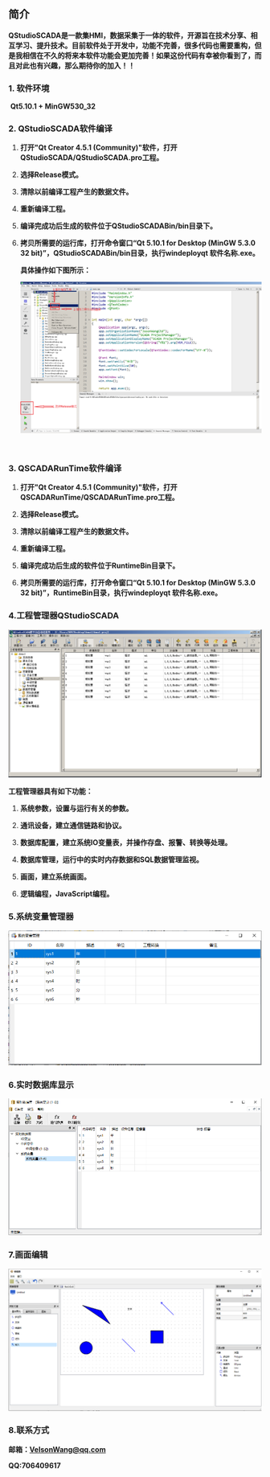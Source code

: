## 简介

​	**QStudioSCADA是一款集HMI，数据采集于一体的软件，开源旨在技术分享、相互学习、提升技术。目前软件处于开发中，功能不完善，很多代码也需要重构，但是我相信在不久的将来本软件功能会更加完善！如果这份代码有幸被你看到了，而且对此也有兴趣，那么期待你的加入！！**



### 1. 软件环境

​	**Qt5.10.1 + MinGW530_32**



### 2. QStudioSCADA软件编译	

 1. **打开"Qt Creator 4.5.1 (Community)"软件，打开QStudioSCADA/QStudioSCADA.pro工程。**

 2. **选择Release模式。**

 3. **清除以前编译工程产生的数据文件。**

 4. **重新编译工程。**

 5. **编译完成功后生成的软件位于QStudioSCADABin/bin目录下。**

 6. **拷贝所需要的运行库，打开命令窗口“Qt 5.10.1 for Desktop (MinGW 5.3.0 32 bit)”，QStudioSCADABin/bin目录，执行windeployqt 软件名称.exe。**

    **具体操作如下图所示：**

    ![buildQStudioSCADA](md/buildQStudioSCADA.png)

​	

### 3. QSCADARunTime软件编译

1. **打开"Qt Creator 4.5.1 (Community)"软件，打开QSCADARunTime/QSCADARunTime.pro工程。**

2. **选择Release模式。**

3. **清除以前编译工程产生的数据文件。**

4. **重新编译工程。**

5. **编译完成功后生成的软件位于RuntimeBin目录下。**

6. **拷贝所需要的运行库，打开命令窗口“Qt 5.10.1 for Desktop (MinGW 5.3.0 32 bit)”，RuntimeBin目录，执行windeployqt 软件名称.exe。**

   

### 4.工程管理器QStudioSCADA

![ProjectManager](md/_projectman_1546500878_8823.png)

**工程管理器具有如下功能：**

1. **系统参数，设置与运行有关的参数。**

2. **通讯设备，建立通信链路和协议。**

3. **数据库配置，建立系统IO变量表，并操作存盘、报警、转换等处理。**

4. **数据库管理，运行中的实时内存数据和SQL数据管理监视。**

5. **画面，建立系统画面。**

6. **逻辑编程，JavaScript编程。**

    

### 5.系统变量管理器

![SystemVariableManager](md/SystemVariableManager.png)



### 6.实时数据库显示

![RTDBView](md/RTDBView.png)



### 7.画面编辑

![GraphPageEdit](md/GraphPageEdit.png)



### 8.联系方式

**邮箱：VelsonWang@qq.com**

**QQ:706409617**


